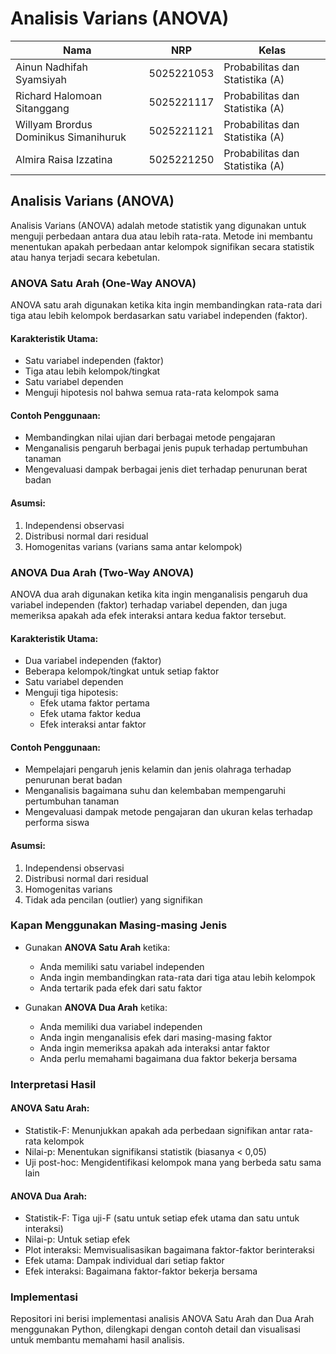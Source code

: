 # Analisis Varians (ANOVA)

| Nama                                  | NRP        | Kelas                           |
| ------------------------------------- | ---------- | ------------------------------- |
| Ainun Nadhifah Syamsiyah              | 5025221053 | Probabilitas dan Statistika (A) |
| Richard Halomoan Sitanggang           | 5025221117 | Probabilitas dan Statistika (A) |
| Willyam Brordus Dominikus Simanihuruk | 5025221121 | Probabilitas dan Statistika (A) |
| Almira Raisa Izzatina                 | 5025221250 | Probabilitas dan Statistika (A) |

## Analisis Varians (ANOVA)

Analisis Varians (ANOVA) adalah metode statistik yang digunakan untuk menguji perbedaan antara dua atau lebih rata-rata. Metode ini membantu menentukan apakah perbedaan antar kelompok signifikan secara statistik atau hanya terjadi secara kebetulan.

### ANOVA Satu Arah (One-Way ANOVA)

ANOVA satu arah digunakan ketika kita ingin membandingkan rata-rata dari tiga atau lebih kelompok berdasarkan satu variabel independen (faktor).

#### Karakteristik Utama:

- Satu variabel independen (faktor)
- Tiga atau lebih kelompok/tingkat
- Satu variabel dependen
- Menguji hipotesis nol bahwa semua rata-rata kelompok sama

#### Contoh Penggunaan:

- Membandingkan nilai ujian dari berbagai metode pengajaran
- Menganalisis pengaruh berbagai jenis pupuk terhadap pertumbuhan tanaman
- Mengevaluasi dampak berbagai jenis diet terhadap penurunan berat badan

#### Asumsi:

1. Independensi observasi
2. Distribusi normal dari residual
3. Homogenitas varians (varians sama antar kelompok)

### ANOVA Dua Arah (Two-Way ANOVA)

ANOVA dua arah digunakan ketika kita ingin menganalisis pengaruh dua variabel independen (faktor) terhadap variabel dependen, dan juga memeriksa apakah ada efek interaksi antara kedua faktor tersebut.

#### Karakteristik Utama:

- Dua variabel independen (faktor)
- Beberapa kelompok/tingkat untuk setiap faktor
- Satu variabel dependen
- Menguji tiga hipotesis:
  - Efek utama faktor pertama
  - Efek utama faktor kedua
  - Efek interaksi antar faktor

#### Contoh Penggunaan:

- Mempelajari pengaruh jenis kelamin dan jenis olahraga terhadap penurunan berat badan
- Menganalisis bagaimana suhu dan kelembaban mempengaruhi pertumbuhan tanaman
- Mengevaluasi dampak metode pengajaran dan ukuran kelas terhadap performa siswa

#### Asumsi:

1. Independensi observasi
2. Distribusi normal dari residual
3. Homogenitas varians
4. Tidak ada pencilan (outlier) yang signifikan

### Kapan Menggunakan Masing-masing Jenis

- Gunakan **ANOVA Satu Arah** ketika:

  - Anda memiliki satu variabel independen
  - Anda ingin membandingkan rata-rata dari tiga atau lebih kelompok
  - Anda tertarik pada efek dari satu faktor

- Gunakan **ANOVA Dua Arah** ketika:
  - Anda memiliki dua variabel independen
  - Anda ingin menganalisis efek dari masing-masing faktor
  - Anda ingin memeriksa apakah ada interaksi antar faktor
  - Anda perlu memahami bagaimana dua faktor bekerja bersama

### Interpretasi Hasil

#### ANOVA Satu Arah:

- Statistik-F: Menunjukkan apakah ada perbedaan signifikan antar rata-rata kelompok
- Nilai-p: Menentukan signifikansi statistik (biasanya < 0,05)
- Uji post-hoc: Mengidentifikasi kelompok mana yang berbeda satu sama lain

#### ANOVA Dua Arah:

- Statistik-F: Tiga uji-F (satu untuk setiap efek utama dan satu untuk interaksi)
- Nilai-p: Untuk setiap efek
- Plot interaksi: Memvisualisasikan bagaimana faktor-faktor berinteraksi
- Efek utama: Dampak individual dari setiap faktor
- Efek interaksi: Bagaimana faktor-faktor bekerja bersama

### Implementasi

Repositori ini berisi implementasi analisis ANOVA Satu Arah dan Dua Arah menggunakan Python, dilengkapi dengan contoh detail dan visualisasi untuk membantu memahami hasil analisis.
